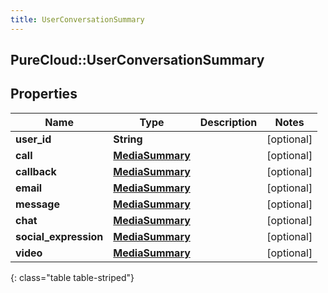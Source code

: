 ```yaml
---
title: UserConversationSummary
---
```

## PureCloud::UserConversationSummary

## Properties

|Name | Type | Description | Notes|
|------------ | ------------- | ------------- | -------------|
| **user_id** | **String** |  | [optional] |
| **call** | [**MediaSummary**](MediaSummary.html) |  | [optional] |
| **callback** | [**MediaSummary**](MediaSummary.html) |  | [optional] |
| **email** | [**MediaSummary**](MediaSummary.html) |  | [optional] |
| **message** | [**MediaSummary**](MediaSummary.html) |  | [optional] |
| **chat** | [**MediaSummary**](MediaSummary.html) |  | [optional] |
| **social_expression** | [**MediaSummary**](MediaSummary.html) |  | [optional] |
| **video** | [**MediaSummary**](MediaSummary.html) |  | [optional] |
{: class="table table-striped"}


